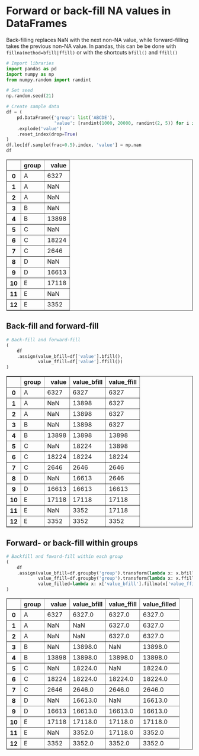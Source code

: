 # Forward or back-fill NA values in DataFrames

Back-filling replaces NaN with the next non-NA value, while forward-filling takes the previous non-NA value.
In pandas, this can be be done with `fillna(method=bfill|ffill)` or with the shortcuts `bfill()` and `ffill()`

```python
# Import libraries
import pandas as pd
import numpy as np
from numpy.random import randint

# Set seed
np.random.seed(21)

# Create sample data
df = (
    pd.DataFrame({'group': list('ABCDE'), 
                  'value': [randint(1000, 20000, randint(2, 5)) for i in range(5)]})
    .explode('value')
    .reset_index(drop=True)
)
df.loc[df.sample(frac=0.5).index, 'value'] = np.nan
df
```

<div>
<table border="1" class="dataframe">
  <thead>
    <tr style="text-align: right;">
      <th></th>
      <th>group</th>
      <th>value</th>
    </tr>
  </thead>
  <tbody>
    <tr>
      <th>0</th>
      <td>A</td>
      <td>6327</td>
    </tr>
    <tr>
      <th>1</th>
      <td>A</td>
      <td>NaN</td>
    </tr>
    <tr>
      <th>2</th>
      <td>A</td>
      <td>NaN</td>
    </tr>
    <tr>
      <th>3</th>
      <td>B</td>
      <td>NaN</td>
    </tr>
    <tr>
      <th>4</th>
      <td>B</td>
      <td>13898</td>
    </tr>
    <tr>
      <th>5</th>
      <td>C</td>
      <td>NaN</td>
    </tr>
    <tr>
      <th>6</th>
      <td>C</td>
      <td>18224</td>
    </tr>
    <tr>
      <th>7</th>
      <td>C</td>
      <td>2646</td>
    </tr>
    <tr>
      <th>8</th>
      <td>D</td>
      <td>NaN</td>
    </tr>
    <tr>
      <th>9</th>
      <td>D</td>
      <td>16613</td>
    </tr>
    <tr>
      <th>10</th>
      <td>E</td>
      <td>17118</td>
    </tr>
    <tr>
      <th>11</th>
      <td>E</td>
      <td>NaN</td>
    </tr>
    <tr>
      <th>12</th>
      <td>E</td>
      <td>3352</td>
    </tr>
  </tbody>
</table>
</div>

## Back-fill and forward-fill 

```python
# Back-fill and forward-fill
(
    df
    .assign(value_bfill=df['value'].bfill(),
            value_ffill=df['value'].ffill())
)
```

<div>
<table border="1" class="dataframe">
  <thead>
    <tr style="text-align: right;">
      <th></th>
      <th>group</th>
      <th>value</th>
      <th>value_bfill</th>
      <th>value_ffill</th>
    </tr>
  </thead>
  <tbody>
    <tr>
      <th>0</th>
      <td>A</td>
      <td>6327</td>
      <td>6327</td>
      <td>6327</td>
    </tr>
    <tr>
      <th>1</th>
      <td>A</td>
      <td>NaN</td>
      <td>13898</td>
      <td>6327</td>
    </tr>
    <tr>
      <th>2</th>
      <td>A</td>
      <td>NaN</td>
      <td>13898</td>
      <td>6327</td>
    </tr>
    <tr>
      <th>3</th>
      <td>B</td>
      <td>NaN</td>
      <td>13898</td>
      <td>6327</td>
    </tr>
    <tr>
      <th>4</th>
      <td>B</td>
      <td>13898</td>
      <td>13898</td>
      <td>13898</td>
    </tr>
    <tr>
      <th>5</th>
      <td>C</td>
      <td>NaN</td>
      <td>18224</td>
      <td>13898</td>
    </tr>
    <tr>
      <th>6</th>
      <td>C</td>
      <td>18224</td>
      <td>18224</td>
      <td>18224</td>
    </tr>
    <tr>
      <th>7</th>
      <td>C</td>
      <td>2646</td>
      <td>2646</td>
      <td>2646</td>
    </tr>
    <tr>
      <th>8</th>
      <td>D</td>
      <td>NaN</td>
      <td>16613</td>
      <td>2646</td>
    </tr>
    <tr>
      <th>9</th>
      <td>D</td>
      <td>16613</td>
      <td>16613</td>
      <td>16613</td>
    </tr>
    <tr>
      <th>10</th>
      <td>E</td>
      <td>17118</td>
      <td>17118</td>
      <td>17118</td>
    </tr>
    <tr>
      <th>11</th>
      <td>E</td>
      <td>NaN</td>
      <td>3352</td>
      <td>17118</td>
    </tr>
    <tr>
      <th>12</th>
      <td>E</td>
      <td>3352</td>
      <td>3352</td>
      <td>3352</td>
    </tr>
  </tbody>
</table>
</div>

## Forward- or back-fill within groups

```python
# Backfill and foward-fill within each group
(
    df
    .assign(value_bfill=df.groupby('group').transform(lambda x: x.bfill()),    # Back-fill
            value_ffill=df.groupby('group').transform(lambda x: x.ffill()),    # Forward-fill
            value_filled=lambda x: x['value_bfill'].fillna(x['value_ffill']))  # Get back- or forward-filled value
)
```

<div>
<table border="1" class="dataframe">
  <thead>
    <tr style="text-align: right;">
      <th></th>
      <th>group</th>
      <th>value</th>
      <th>value_bfill</th>
      <th>value_ffill</th>
      <th>value_filled</th>
    </tr>
  </thead>
  <tbody>
    <tr>
      <th>0</th>
      <td>A</td>
      <td>6327</td>
      <td>6327.0</td>
      <td>6327.0</td>
      <td>6327.0</td>
    </tr>
    <tr>
      <th>1</th>
      <td>A</td>
      <td>NaN</td>
      <td>NaN</td>
      <td>6327.0</td>
      <td>6327.0</td>
    </tr>
    <tr>
      <th>2</th>
      <td>A</td>
      <td>NaN</td>
      <td>NaN</td>
      <td>6327.0</td>
      <td>6327.0</td>
    </tr>
    <tr>
      <th>3</th>
      <td>B</td>
      <td>NaN</td>
      <td>13898.0</td>
      <td>NaN</td>
      <td>13898.0</td>
    </tr>
    <tr>
      <th>4</th>
      <td>B</td>
      <td>13898</td>
      <td>13898.0</td>
      <td>13898.0</td>
      <td>13898.0</td>
    </tr>
    <tr>
      <th>5</th>
      <td>C</td>
      <td>NaN</td>
      <td>18224.0</td>
      <td>NaN</td>
      <td>18224.0</td>
    </tr>
    <tr>
      <th>6</th>
      <td>C</td>
      <td>18224</td>
      <td>18224.0</td>
      <td>18224.0</td>
      <td>18224.0</td>
    </tr>
    <tr>
      <th>7</th>
      <td>C</td>
      <td>2646</td>
      <td>2646.0</td>
      <td>2646.0</td>
      <td>2646.0</td>
    </tr>
    <tr>
      <th>8</th>
      <td>D</td>
      <td>NaN</td>
      <td>16613.0</td>
      <td>NaN</td>
      <td>16613.0</td>
    </tr>
    <tr>
      <th>9</th>
      <td>D</td>
      <td>16613</td>
      <td>16613.0</td>
      <td>16613.0</td>
      <td>16613.0</td>
    </tr>
    <tr>
      <th>10</th>
      <td>E</td>
      <td>17118</td>
      <td>17118.0</td>
      <td>17118.0</td>
      <td>17118.0</td>
    </tr>
    <tr>
      <th>11</th>
      <td>E</td>
      <td>NaN</td>
      <td>3352.0</td>
      <td>17118.0</td>
      <td>3352.0</td>
    </tr>
    <tr>
      <th>12</th>
      <td>E</td>
      <td>3352</td>
      <td>3352.0</td>
      <td>3352.0</td>
      <td>3352.0</td>
    </tr>
  </tbody>
</table>
</div>

